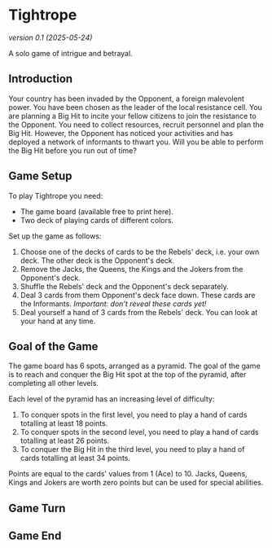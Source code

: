 # Tightrope

_version 0.1 (2025-05-24)_

A solo game of intrigue and betrayal.

## Introduction

Your country has been invaded by the Opponent, a foreign malevolent power. You have been chosen as the leader of the local resistance cell. You are planning a Big Hit to incite your fellow citizens to join the resistance to the Opponent. You need to collect resources, recruit personnel and plan the Big Hit. However, the Opponent has noticed your activities and has deployed a network of informants to thwart you. Will you be able to perform the Big Hit before you run out of time?

## Game Setup

To play Tightrope you need:

- The game board (available free to print here).
- Two deck of playing cards of different colors.

Set up the game as follows:

1. Choose one of the decks of cards to be the Rebels' deck, i.e. your own deck. The other deck is the Opponent's deck.
2. Remove the Jacks, the Queens, the Kings and the Jokers from the Opponent's deck.
3. Shuffle the Rebels' deck and the Opponent's deck separately.
4. Deal 3 cards from them Opponent's deck face down. These cards are the Informants. _Important: don't reveal these cards yet!_
5. Deal yourself a hand of 3 cards from the Rebels' deck. You can look at your hand at any time.

## Goal of the Game

The game board has 6 spots, arranged as a pyramid. The goal of the game is to reach and conquer the Big Hit spot at the top of the pyramid, after completing all other levels.

Each level of the pyramid has an increasing level of difficulty:

1. To conquer spots in the first level, you need to play a hand of cards totalling at least 18 points.
2. To conquer spots in the second level, you need to play a hand of cards totalling at least 26 points.
3. To conquer the Big Hit in the third level, you need to play a hand of cards totalling at least 34 points.

Points are equal to the cards' values from 1 (Ace) to 10. Jacks, Queens, Kings and Jokers are worth zero points but can be used for special abilities.

## Game Turn

## Game End